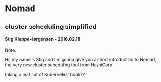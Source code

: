# Nomad
## cluster scheduling simplified

#### Stig Kleppe-Jørgensen - 2016.02.18

Note:

Hi, my name is Stig and I'm gonna give you a short introduction to Nomad, the very new cluster scheduling tool from HashiCorp.

taking a leaf out of Kubernetes' book??
